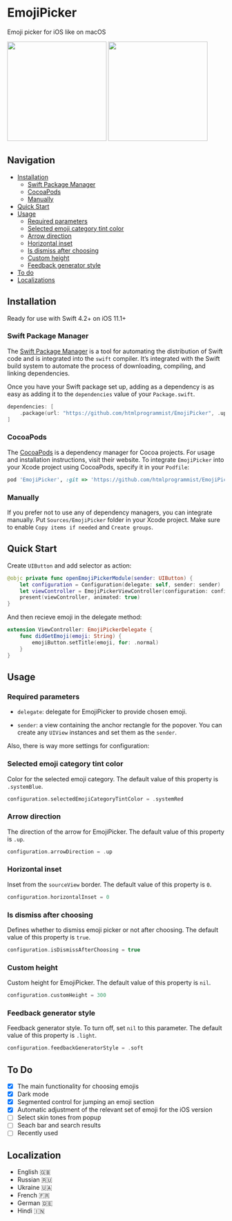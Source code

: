 # EmojiPicker

Emoji picker for iOS like on macOS

<p float="left">
<img src="https://user-images.githubusercontent.com/50948518/172110164-b0dec76f-495d-4112-ad00-2708ffdda54a.gif" width="230">
<img src="https://user-images.githubusercontent.com/50948518/171909950-ebf388f3-83a1-4b63-ad54-f58ba947e3bb.png" width="230">
</p>

## Navigation

- [Installation](#installation)
    - [Swift Package Manager](#swift-package-manager)
    - [CocoaPods](#cocoapods)
    - [Manually](#manually)
- [Quick Start](#quick-start)
- [Usage](#usage)
    - [Required parameters](#required-parameters)
    - [Selected emoji category tint color](#selected-emoji-category-tint-color)
    - [Arrow direction](#arrow-direction)
    - [Horizontal inset](#horizontal-inset)
    - [Is dismiss after choosing](#is-dismiss-after-choosing)
    - [Custom height](#custom-height)
    - [Feedback generator style](#feedback-generator-style)
- [To do](#to-do)
- [Localizations](#localizations)

## Installation

Ready for use with Swift 4.2+ on iOS 11.1+

### Swift Package Manager

The [Swift Package Manager](https://www.swift.org/package-manager/) is a tool for automating the distribution of Swift code and is integrated into the `swift` compiler. It’s integrated with the Swift build system to automate the process of downloading, compiling, and linking dependencies.

Once you have your Swift package set up, adding as a dependency is as easy as adding it to the `dependencies` value of your `Package.swift`.

```swift
dependencies: [
    .package(url: "https://github.com/htmlprogrammist/EmojiPicker", .upToNextMajor(from: "2.1.1"))
]
```

### CocoaPods

The [CocoaPods](https://cocoapods.org) is a dependency manager for Cocoa projects. For usage and installation instructions, visit their website. To integrate `EmojiPicker` into your Xcode project using CocoaPods, specify it in your `Podfile`:

```ruby
pod 'EmojiPicker', :git => 'https://github.com/htmlprogrammist/EmojiPicker'
```

### Manually

If you prefer not to use any of dependency managers, you can integrate manually. Put `Sources/EmojiPicker` folder in your Xcode project. Make sure to enable `Copy items if needed` and `Create groups`.

## Quick Start

Create `UIButton` and add selector as action:

```swift
@objc private func openEmojiPickerModule(sender: UIButton) {
    let configuration = Configuration(delegate: self, sender: sender)
    let viewController = EmojiPickerViewController(configuration: configuration)
    present(viewController, animated: true)
}
```

And then recieve emoji in the delegate method:

```swift
extension ViewController: EmojiPickerDelegate {
    func didGetEmoji(emoji: String) {
        emojiButton.setTitle(emoji, for: .normal)
    }
}
```

## Usage

### Required parameters

- `delegate`: delegate for EmojiPicker to provide chosen emoji. 

- `sender`: a view containing the anchor rectangle for the popover. You can create any `UIView` instances and set them as the `sender`.

Also, there is way more settings for configuration:

### Selected emoji category tint color

Color for the selected emoji category. The default value of this property is `.systemBlue`.

```swift
configuration.selectedEmojiCategoryTintColor = .systemRed
```

### Arrow direction

The direction of the arrow for EmojiPicker. The default value of this property is `.up`.

```swift
configuration.arrowDirection = .up
```

### Horizontal inset

Inset from the `sourceView` border. The default value of this property is `0`.

```swift
configuration.horizontalInset = 0
```

### Is dismiss after choosing

Defines whether to dismiss emoji picker or not after choosing. The default value of this property is `true`.

```swift
configuration.isDismissAfterChoosing = true
```

### Custom height

Custom height for EmojiPicker. The default value of this property is `nil`.

```swift
configuration.customHeight = 300
```

### Feedback generator style

Feedback generator style. To turn off, set `nil` to this parameter. The default value of this property is `.light`.

```swift
configuration.feedbackGeneratorStyle = .soft
```

## To Do

- [x] The main functionality for choosing emojis
- [x] Dark mode
- [x] Segmented control for jumping an emoji section
- [x] Automatic adjustment of the relevant set of emoji for the iOS version
- [ ] Select skin tones from popup
- [ ] Seach bar and search results
- [ ] Recently used

## Localization

* English 🇬🇧
* Russian 🇷🇺
* Ukraine 🇺🇦
* French 🇫🇷
* German 🇩🇪
* Hindi 🇮🇳
